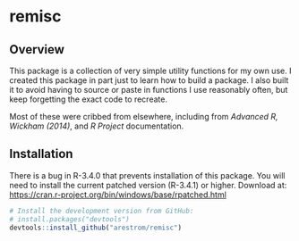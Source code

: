 
remisc
======

Overview
--------

This package is a collection of very simple utility functions for my own use. I created this package in part just to learn how to build a package. I also built it to avoid having to source or paste in functions I use reasonably often, but keep forgetting the exact code to recreate.

Most of these were cribbed from elsewhere, including from *Advanced R, Wickham (2014)*, and *R Project* documentation.

Installation
------------

There is a bug in R-3.4.0 that prevents installation of this package. You will need to install the current patched version (R-3.4.1) or higher. Download at: <https://cran.r-project.org/bin/windows/base/rpatched.html>

``` r
# Install the development version from GitHub:
# install.packages("devtools")
devtools::install_github("arestrom/remisc")
```
